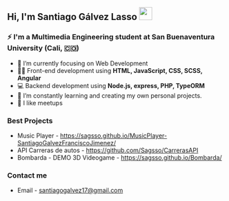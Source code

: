 ## Hi, I'm Santiago Gálvez Lasso <img src="https://raw.githubusercontent.com/iampavangandhi/iampavangandhi/master/gifs/Hi.gif" width="30px"></h2>


### ⚡ I'm a Multimedia Engineering student at San Buenaventura University (Cali, 🇨🇴) 

- 🔭 I’m currently focusing on Web Development
- :man_technologist: Front-end development using **HTML, JavaScript, CSS, SCSS, Angular**
- :computer: Backend development using **Node.js, express, PHP, TypeORM**
- 🌱 I’m constantly learning and creating my own personal projects.
- 🤝 I like meetups

### Best Projects
- Music Player - https://sagsso.github.io/MusicPlayer-SantiagoGalvezFranciscoJimenez/
- API Carreras de autos - https://github.com/Sagsso/CarrerasAPI
- Bombarda - DEMO 3D Videogame - https://sagsso.github.io/Bombarda/

### Contact me
- Email - santiagogalvez17@gmail.com
